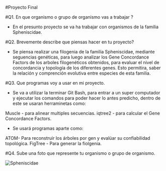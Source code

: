 #Proyecto Final


#Q1. En que organismo o grupo de organismo vas a trabajar ?

* En el presunto proyecto se va ha trabajar con organismos de la familia Spheniscidae.

#Q2. Brevemente describe que piensas hacer en tu proyecto?

* Se piensa realizar una filogenia de la familia Spheniscidae, mediante seguencias genéticas, para luego analizar los Gene Concordance Factors de los arboles filogenéticos obtenidos, para evaluar el nivel de concordancia y topología de los diferentes genes. Esto permitira, saber la relación y comprención evolutiva entre especies de esta familia. 

#Q3. Que programas voy a usar en mi proyecto.
 
* Se va a utilizar la terminar Git Bash, para entrar a un super computador y ejecutar los comandos para poder hacer lo antes predicho, dentro de este se usaran herraminetas como:

Muscle - para alinear multiples secuencias.
iqtree2 - para calcular el Gene Concordance Factors.

* Se usará programas aparte como:

ATOM- Para reconstruir los árboles por gen y evalúar su confiabilidad topológica.
FigTree - Para generar la fiolgenia.

#Q4. Sube una foto que represente tu organismo o grupo de organismo. 

![Spheniscidae](https://datazone.darwinfoundation.org/images/checklist/5189_penguin_group_hms_ppt.jpg) 

